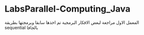 # LabsParallel-Computing_Java
المعمل الاول مراجعة لبعض الافكار البرمجية تم اخذها سابقا وبرمجتها بطريقة sequential بالجافا
